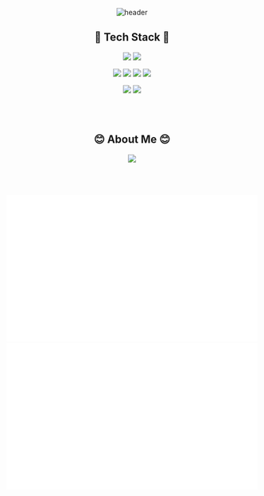 <div align="center">
  
![header](https://capsule-render.vercel.app/api?type=waving&color=7AB357&height=280&text=🌻Minha%20Lee&fontColor=222222&fontSize=50&desc=@minha721&descSize=15&descAlign=63.5&descAlignY=62)

## 🌳 Tech Stack 🌳
<img src="https://img.shields.io/badge/Kotlin-7F52FF?style=for-the-badge&logo=Kotlin&logoColor=white"/> <img src="https://img.shields.io/badge/Python-3776AB?style=for-the-badge&logo=Python&logoColor=white"/>
  
<img src="https://img.shields.io/badge/Android-3DDC84?style=for-the-badge&logo=Android&logoColor=white"/> <img src="https://img.shields.io/badge/jetpack-4285F4?style=for-the-badge&logo=jetpackcompose&logoColor=white"/> <img src="https://img.shields.io/badge/Postman-FF6C37?style=for-the-badge&logo=Postman&logoColor=white"/> <img src="https://img.shields.io/badge/Figma-F24E1E?style=for-the-badge&logo=Figma&logoColor=white"/>

<img src="https://img.shields.io/badge/Git-F05032?style=for-the-badge&logo=Git&logoColor=white"/> <img src="https://img.shields.io/badge/Github-181717?style=for-the-badge&logo=Github&logoColor=white"/>

<br>
<br>

## 😊 About Me 😊
<a href="https://velog.io/@alsgk721"><img src="https://img.shields.io/badge/velog-26C394?style=for-the-badge&logo=v&logoColor=white&link=https://velog.io/@alsgk721"/></a>

<br>
<br>

![Anurag's GitHub stats](https://github.com/minha721/github-stats-transparent/blob/output/generated/overview.svg) ![Top Langs](https://github.com/minha721/github-stats-transparent/blob/output/generated/languages.svg)
</div>
